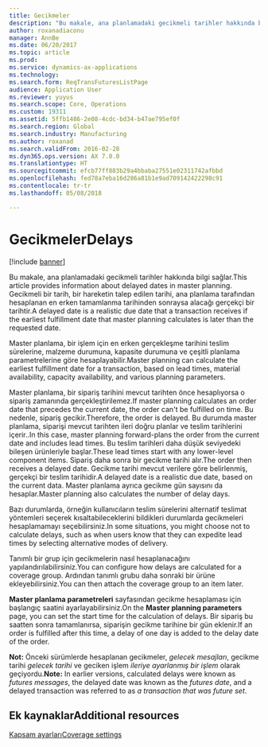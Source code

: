 ```yaml
---
title: Gecikmeler
description: "Bu makale, ana planlamadaki gecikmeli tarihler hakkında bilgi sağlar. Gecikmeli bir tarih, bir hareketin talep edilen tarihi, ana planlama tarafından hesaplanan en erken tamamlanma tarihinden sonraysa alacağı gerçekçi bir tarihtir."
author: roxanadiaconu
manager: AnnBe
ms.date: 06/20/2017
ms.topic: article
ms.prod: 
ms.service: dynamics-ax-applications
ms.technology: 
ms.search.form: ReqTransFuturesListPage
audience: Application User
ms.reviewer: yuyus
ms.search.scope: Core, Operations
ms.custom: 19311
ms.assetid: 5ffb1486-2e08-4cdc-bd34-b47ae795ef0f
ms.search.region: Global
ms.search.industry: Manufacturing
ms.author: roxanad
ms.search.validFrom: 2016-02-28
ms.dyn365.ops.version: AX 7.0.0
ms.translationtype: HT
ms.sourcegitcommit: efcb77ff883b29a4bbaba27551e02311742afbbd
ms.openlocfilehash: fed78a7eba16d286a81b1e9ad709142422298c91
ms.contentlocale: tr-tr
ms.lasthandoff: 05/08/2018

---
```


# <a name="delays"></a><span data-ttu-id="da3ac-104">Gecikmeler</span><span class="sxs-lookup"><span data-stu-id="da3ac-104">Delays</span></span>

[!include [banner](../includes/banner.md)]

<span data-ttu-id="da3ac-105">Bu makale, ana planlamadaki gecikmeli tarihler hakkında bilgi sağlar.</span><span class="sxs-lookup"><span data-stu-id="da3ac-105">This article provides information about delayed dates in master planning.</span></span> <span data-ttu-id="da3ac-106">Gecikmeli bir tarih, bir hareketin talep edilen tarihi, ana planlama tarafından hesaplanan en erken tamamlanma tarihinden sonraysa alacağı gerçekçi bir tarihtir.</span><span class="sxs-lookup"><span data-stu-id="da3ac-106">A delayed date is a realistic due date that a transaction receives if the earliest fulfillment date that master planning calculates is later than the requested date.</span></span>

<span data-ttu-id="da3ac-107">Master planlama, bir işlem için en erken gerçekleşme tarihini teslim sürelerine, malzeme durumuna, kapasite durumuna ve çeşitli planlama parametrelerine göre hesaplayabilir.</span><span class="sxs-lookup"><span data-stu-id="da3ac-107">Master planning can calculate the earliest fulfillment date for a transaction, based on lead times, material availability, capacity availability, and various planning parameters.</span></span> 

<span data-ttu-id="da3ac-108">Master planlama, bir sipariş tarihini mevcut tarihten önce hesaplıyorsa o sipariş zamanında gerçekleştirilemez.</span><span class="sxs-lookup"><span data-stu-id="da3ac-108">If master planning calculates an order date that precedes the current date, the order can't be fulfilled on time.</span></span> <span data-ttu-id="da3ac-109">Bu nedenle, sipariş gecikir.</span><span class="sxs-lookup"><span data-stu-id="da3ac-109">Therefore, the order is delayed.</span></span> <span data-ttu-id="da3ac-110">Bu durumda master planlama, siparişi mevcut tarihten ileri doğru planlar ve teslim tarihlerini içerir..</span><span class="sxs-lookup"><span data-stu-id="da3ac-110">In this case, master planning forward-plans the order from the current date and includes lead times.</span></span> <span data-ttu-id="da3ac-111">Bu teslim tarihleri daha düşük seviyedeki bileşen ürünleriyle başlar.</span><span class="sxs-lookup"><span data-stu-id="da3ac-111">These lead times start with any lower-level component items.</span></span> <span data-ttu-id="da3ac-112">Sipariş daha sonra bir gecikme tarihi alır.</span><span class="sxs-lookup"><span data-stu-id="da3ac-112">The order then receives a delayed date.</span></span> <span data-ttu-id="da3ac-113">Gecikme tarihi mevcut verilere göre belirlenmiş, gerçekçi bir teslim tarihidir.</span><span class="sxs-lookup"><span data-stu-id="da3ac-113">A delayed date is a realistic due date, based on the current data.</span></span> <span data-ttu-id="da3ac-114">Master planlama ayrıca gecikme gün sayısını da hesaplar.</span><span class="sxs-lookup"><span data-stu-id="da3ac-114">Master planning also calculates the number of delay days.</span></span> 

<span data-ttu-id="da3ac-115">Bazı durumlarda, örneğin kullanıcıların teslim sürelerini alternatif teslimat yöntemleri seçerek kısaltabileceklerini bildikleri durumlarda gecikmeleri hesaplamamayı seçebilirsiniz.</span><span class="sxs-lookup"><span data-stu-id="da3ac-115">In some situations, you might choose not to calculate delays, such as when users know that they can expedite lead times by selecting alternative modes of delivery.</span></span> 

<span data-ttu-id="da3ac-116">Tanımlı bir grup için gecikmelerin nasıl hesaplanacağını yapılandırılabilirsiniz.</span><span class="sxs-lookup"><span data-stu-id="da3ac-116">You can configure how delays are calculated for a coverage group.</span></span> <span data-ttu-id="da3ac-117">Ardından tanımlı grubu daha sonraki bir ürüne ekleyebilirsiniz.</span><span class="sxs-lookup"><span data-stu-id="da3ac-117">You can then attach the coverage group to an item later.</span></span> 

<span data-ttu-id="da3ac-118">**Master planlama parametreleri** sayfasından gecikme hesaplaması için başlangıç saatini ayarlayabilirsiniz.</span><span class="sxs-lookup"><span data-stu-id="da3ac-118">On the **Master planning parameters** page, you can set the start time for the calculation of delays.</span></span> <span data-ttu-id="da3ac-119">Bir sipariş bu saatten sonra tamamlanırsa, siparişin gecikme tarihine bir gün eklenir.</span><span class="sxs-lookup"><span data-stu-id="da3ac-119">If an order is fulfilled after this time, a delay of one day is added to the delay date of the order.</span></span> 

<span data-ttu-id="da3ac-120">**Not:** Önceki sürümlerde hesaplanan gecikmeler, *gelecek mesajları*, gecikme tarihi *gelecek tarihi* ve geciken işlem *ileriye ayarlanmış bir işlem* olarak geçiyordu.</span><span class="sxs-lookup"><span data-stu-id="da3ac-120">**Note:** In earlier versions, calculated delays were known as *futures messages*, the delayed date was known as the *futures date*, and a delayed transaction was referred to as *a transaction that was future set*.</span></span>

<a name="additional-resources"></a><span data-ttu-id="da3ac-121">Ek kaynaklar</span><span class="sxs-lookup"><span data-stu-id="da3ac-121">Additional resources</span></span>
--------

[<span data-ttu-id="da3ac-122">Kapsam ayarları</span><span class="sxs-lookup"><span data-stu-id="da3ac-122">Coverage settings</span></span>](coverage-settings.md)




